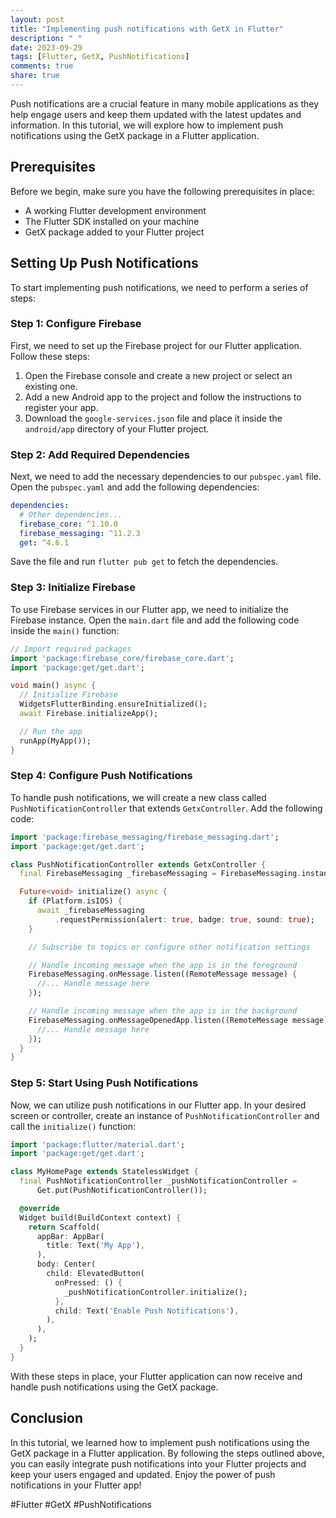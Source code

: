 ```yaml
---
layout: post
title: "Implementing push notifications with GetX in Flutter"
description: " "
date: 2023-09-29
tags: [Flutter, GetX, PushNotifications]
comments: true
share: true
---
```


Push notifications are a crucial feature in many mobile applications as they help engage users and keep them updated with the latest updates and information. In this tutorial, we will explore how to implement push notifications using the GetX package in a Flutter application.

## Prerequisites

Before we begin, make sure you have the following prerequisites in place:
- A working Flutter development environment
- The Flutter SDK installed on your machine
- GetX package added to your Flutter project

## Setting Up Push Notifications

To start implementing push notifications, we need to perform a series of steps:

### Step 1: Configure Firebase

First, we need to set up the Firebase project for our Flutter application. Follow these steps:

1. Open the Firebase console and create a new project or select an existing one.
2. Add a new Android app to the project and follow the instructions to register your app.
3. Download the `google-services.json` file and place it inside the `android/app` directory of your Flutter project.

### Step 2: Add Required Dependencies

Next, we need to add the necessary dependencies to our `pubspec.yaml` file. Open the `pubspec.yaml` and add the following dependencies:

```yaml
dependencies:
  # Other dependencies...
  firebase_core: ^1.10.0
  firebase_messaging: ^11.2.3
  get: ^4.6.1
```

Save the file and run `flutter pub get` to fetch the dependencies.

### Step 3: Initialize Firebase

To use Firebase services in our Flutter app, we need to initialize the Firebase instance. Open the `main.dart` file and add the following code inside the `main()` function:

```dart
// Import required packages
import 'package:firebase_core/firebase_core.dart';
import 'package:get/get.dart';

void main() async {
  // Initialize Firebase
  WidgetsFlutterBinding.ensureInitialized();
  await Firebase.initializeApp();

  // Run the app
  runApp(MyApp());
}
```

### Step 4: Configure Push Notifications

To handle push notifications, we will create a new class called `PushNotificationController` that extends `GetxController`. Add the following code:

```dart
import 'package:firebase_messaging/firebase_messaging.dart';
import 'package:get/get.dart';

class PushNotificationController extends GetxController {
  final FirebaseMessaging _firebaseMessaging = FirebaseMessaging.instance;

  Future<void> initialize() async {
    if (Platform.isIOS) {
      await _firebaseMessaging
          .requestPermission(alert: true, badge: true, sound: true);
    }

    // Subscribe to topics or configure other notification settings

    // Handle incoming message when the app is in the foreground
    FirebaseMessaging.onMessage.listen((RemoteMessage message) {
      //... Handle message here
    });

    // Handle incoming message when the app is in the background
    FirebaseMessaging.onMessageOpenedApp.listen((RemoteMessage message) {
      //... Handle message here
    });
  }
}
```

### Step 5: Start Using Push Notifications

Now, we can utilize push notifications in our Flutter app. In your desired screen or controller, create an instance of `PushNotificationController` and call the `initialize()` function:

```dart
import 'package:flutter/material.dart';
import 'package:get/get.dart';

class MyHomePage extends StatelessWidget {
  final PushNotificationController _pushNotificationController =
      Get.put(PushNotificationController());

  @override
  Widget build(BuildContext context) {
    return Scaffold(
      appBar: AppBar(
        title: Text('My App'),
      ),
      body: Center(
        child: ElevatedButton(
          onPressed: () {
            _pushNotificationController.initialize();
          },
          child: Text('Enable Push Notifications'),
        ),
      ),
    );
  }
}
```

With these steps in place, your Flutter application can now receive and handle push notifications using the GetX package.

## Conclusion

In this tutorial, we learned how to implement push notifications using the GetX package in a Flutter application. By following the steps outlined above, you can easily integrate push notifications into your Flutter projects and keep your users engaged and updated. Enjoy the power of push notifications in your Flutter app!

\#Flutter #GetX #PushNotifications